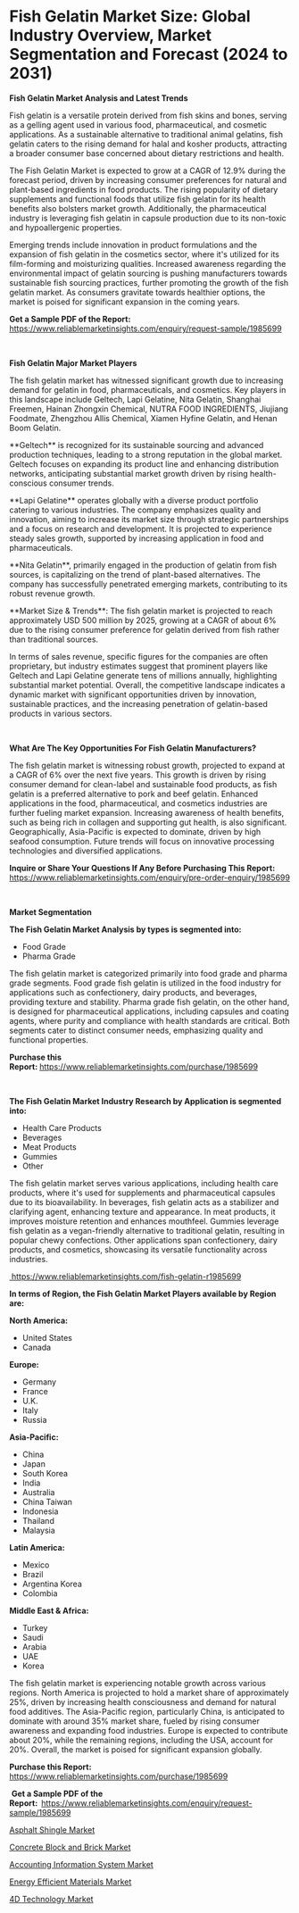 <p><h1>Fish Gelatin Market Size: Global Industry Overview, Market Segmentation and Forecast (2024 to 2031)</h1></p><p><strong>Fish Gelatin Market Analysis and Latest Trends</strong></p>
<p><p>Fish gelatin is a versatile protein derived from fish skins and bones, serving as a gelling agent used in various food, pharmaceutical, and cosmetic applications. As a sustainable alternative to traditional animal gelatins, fish gelatin caters to the rising demand for halal and kosher products, attracting a broader consumer base concerned about dietary restrictions and health.</p><p>The Fish Gelatin Market is expected to grow at a CAGR of 12.9% during the forecast period, driven by increasing consumer preferences for natural and plant-based ingredients in food products. The rising popularity of dietary supplements and functional foods that utilize fish gelatin for its health benefits also bolsters market growth. Additionally, the pharmaceutical industry is leveraging fish gelatin in capsule production due to its non-toxic and hypoallergenic properties.</p><p>Emerging trends include innovation in product formulations and the expansion of fish gelatin in the cosmetics sector, where it's utilized for its film-forming and moisturizing qualities. Increased awareness regarding the environmental impact of gelatin sourcing is pushing manufacturers towards sustainable fish sourcing practices, further promoting the growth of the fish gelatin market. As consumers gravitate towards healthier options, the market is poised for significant expansion in the coming years.</p></p>
<p><strong>Get a Sample PDF of the Report:&nbsp;</strong> <a href="https://www.reliablemarketinsights.com/enquiry/request-sample/1985699?utm_campaign=1197&utm_medium=2&utm_source=Github&utm_content=ia&utm_term=15112024&utm_id=fish-gelatin">https://www.reliablemarketinsights.com/enquiry/request-sample/1985699</a></p>
<p>&nbsp;</p>
<p><strong>Fish Gelatin Major Market Players</strong></p>
<p><p>The fish gelatin market has witnessed significant growth due to increasing demand for gelatin in food, pharmaceuticals, and cosmetics. Key players in this landscape include Geltech, Lapi Gelatine, Nita Gelatin, Shanghai Freemen, Hainan Zhongxin Chemical, NUTRA FOOD INGREDIENTS, Jiujiang Foodmate, Zhengzhou Allis Chemical, Xiamen Hyfine Gelatin, and Henan Boom Gelatin.</p><p>**Geltech** is recognized for its sustainable sourcing and advanced production techniques, leading to a strong reputation in the global market. Geltech focuses on expanding its product line and enhancing distribution networks, anticipating substantial market growth driven by rising health-conscious consumer trends.</p><p>**Lapi Gelatine** operates globally with a diverse product portfolio catering to various industries. The company emphasizes quality and innovation, aiming to increase its market size through strategic partnerships and a focus on research and development. It is projected to experience steady sales growth, supported by increasing application in food and pharmaceuticals.</p><p>**Nita Gelatin**, primarily engaged in the production of gelatin from fish sources, is capitalizing on the trend of plant-based alternatives. The company has successfully penetrated emerging markets, contributing to its robust revenue growth.</p><p>**Market Size & Trends**: The fish gelatin market is projected to reach approximately USD 500 million by 2025, growing at a CAGR of about 6% due to the rising consumer preference for gelatin derived from fish rather than traditional sources. </p><p>In terms of sales revenue, specific figures for the companies are often proprietary, but industry estimates suggest that prominent players like Geltech and Lapi Gelatine generate tens of millions annually, highlighting substantial market potential. Overall, the competitive landscape indicates a dynamic market with significant opportunities driven by innovation, sustainable practices, and the increasing penetration of gelatin-based products in various sectors.</p></p>
<p>&nbsp;</p>
<p><strong>What Are The Key Opportunities For Fish Gelatin Manufacturers?</strong></p>
<p><p>The fish gelatin market is witnessing robust growth, projected to expand at a CAGR of 6% over the next five years. This growth is driven by rising consumer demand for clean-label and sustainable food products, as fish gelatin is a preferred alternative to pork and beef gelatin. Enhanced applications in the food, pharmaceutical, and cosmetics industries are further fueling market expansion. Increasing awareness of health benefits, such as being rich in collagen and supporting gut health, is also significant. Geographically, Asia-Pacific is expected to dominate, driven by high seafood consumption. Future trends will focus on innovative processing technologies and diversified applications.</p></p>
<p><strong>Inquire or Share Your Questions If Any Before Purchasing This Report:</strong> <a href="https://www.reliablemarketinsights.com/enquiry/pre-order-enquiry/1985699?utm_campaign=1197&utm_medium=2&utm_source=Github&utm_content=ia&utm_term=15112024&utm_id=fish-gelatin">https://www.reliablemarketinsights.com/enquiry/pre-order-enquiry/1985699</a></p>
<p>&nbsp;</p>
<p><strong>Market Segmentation</strong></p>
<p><strong>The Fish Gelatin Market Analysis by types is segmented into:</strong></p>
<p><ul><li>Food Grade</li><li>Pharma Grade</li></ul></p>
<p><p>The fish gelatin market is categorized primarily into food grade and pharma grade segments. Food grade fish gelatin is utilized in the food industry for applications such as confectionery, dairy products, and beverages, providing texture and stability. Pharma grade fish gelatin, on the other hand, is designed for pharmaceutical applications, including capsules and coating agents, where purity and compliance with health standards are critical. Both segments cater to distinct consumer needs, emphasizing quality and functional properties.</p></p>
<p><strong>Purchase this Report:&nbsp;</strong><a href="https://www.reliablemarketinsights.com/purchase/1985699?utm_campaign=1197&utm_medium=2&utm_source=Github&utm_content=ia&utm_term=15112024&utm_id=fish-gelatin">https://www.reliablemarketinsights.com/purchase/1985699</a></p>
<p>&nbsp;</p>
<p><strong>The Fish Gelatin Market Industry Research by Application is segmented into:</strong></p>
<p><ul><li>Health Care Products</li><li>Beverages</li><li>Meat Products</li><li>Gummies</li><li>Other</li></ul></p>
<p><p>The fish gelatin market serves various applications, including health care products, where it's used for supplements and pharmaceutical capsules due to its bioavailability. In beverages, fish gelatin acts as a stabilizer and clarifying agent, enhancing texture and appearance. In meat products, it improves moisture retention and enhances mouthfeel. Gummies leverage fish gelatin as a vegan-friendly alternative to traditional gelatin, resulting in popular chewy confections. Other applications span confectionery, dairy products, and cosmetics, showcasing its versatile functionality across industries.</p></p>
<p><a href="https://www.reliablemarketinsights.com/fish-gelatin-r1985699?utm_campaign=1197&utm_medium=2&utm_source=Github&utm_content=ia&utm_term=15112024&utm_id=fish-gelatin">&nbsp;https://www.reliablemarketinsights.com/fish-gelatin-r1985699</a></p>
<p><strong>In terms of Region, the Fish Gelatin Market Players available by Region are:</strong></p>
<p>
    <p> <strong> North America: </strong>
        <ul>
            <li>United States</li>
            <li>Canada</li>
        </ul>
        </p> 
    <p> <strong> Europe: </strong>
        <ul>
            <li>Germany</li>
            <li>France</li>
            <li>U.K.</li>
            <li>Italy</li>
            <li>Russia</li>
        </ul>
        </p> 
    <p> <strong> Asia-Pacific: </strong>
        <ul>
            <li>China</li>
            <li>Japan</li>
            <li>South Korea</li>
            <li>India</li>
            <li>Australia</li>
            <li>China Taiwan</li>
            <li>Indonesia</li>
            <li>Thailand</li>
            <li>Malaysia</li>
        </ul>
        </p> 
    <p> <strong> Latin America: </strong>
        <ul>
            <li>Mexico</li>
            <li>Brazil</li>
            <li>Argentina Korea</li>
            <li>Colombia</li>
        </ul>
        </p> 
    <p> <strong> Middle East & Africa: </strong>
        <ul>
            <li>Turkey</li>
            <li>Saudi</li>
            <li>Arabia</li>
            <li>UAE</li>
            <li>Korea</li>
        </ul>
    </p>
    </p>
<p><p>The fish gelatin market is experiencing notable growth across various regions. North America is projected to hold a market share of approximately 25%, driven by increasing health consciousness and demand for natural food additives. The Asia-Pacific region, particularly China, is anticipated to dominate with around 35% market share, fueled by rising consumer awareness and expanding food industries. Europe is expected to contribute about 20%, while the remaining regions, including the USA, account for 20%. Overall, the market is poised for significant expansion globally.</p></p>
<p><strong>Purchase this Report: </strong><a href="https://www.reliablemarketinsights.com/purchase/1985699?utm_campaign=1197&utm_medium=2&utm_source=Github&utm_content=ia&utm_term=15112024&utm_id=fish-gelatin">https://www.reliablemarketinsights.com/purchase/1985699</a></p>
<p>&nbsp;<strong>Get a Sample PDF of the Report:&nbsp;&nbsp;</strong><a href="https://www.reliablemarketinsights.com/enquiry/request-sample/1985699?utm_campaign=1197&utm_medium=2&utm_source=Github&utm_content=ia&utm_term=15112024&utm_id=fish-gelatin">https://www.reliablemarketinsights.com/enquiry/request-sample/1985699</a></p>
<p><strong></strong></p>
<p><p><a href="https://www.linkedin.com/pulse/market-insights-global-asphalt-shingle-forecast-innovation-trends-4beif?utm_campaign=1197&utm_medium=2&utm_source=Github&utm_content=ia&utm_term=15112024&utm_id=fish-gelatin">Asphalt Shingle Market</a></p><p><a href="https://www.linkedin.com/pulse/global-concrete-block-brick-market-trends-insights-growth-dq8bf?utm_campaign=1197&utm_medium=2&utm_source=Github&utm_content=ia&utm_term=15112024&utm_id=fish-gelatin">Concrete Block and Brick Market</a></p><p><a href="https://issuu.com/reportprime-2/docs/accounting-information-system-marke_1820b2196e05f8?utm_campaign=1197&utm_medium=2&utm_source=Github&utm_content=ia&utm_term=15112024&utm_id=fish-gelatin">Accounting Information System Market</a></p><p><a href="https://github.com/prosalinda88/Market-Research-Report-List-6/blob/main/energy-efficient-materials-market.md?utm_campaign=1197&utm_medium=2&utm_source=Github&utm_content=ia&utm_term=15112024&utm_id=fish-gelatin">Energy Efficient Materials Market</a></p><p><a href="https://issuu.com/reportprime-2/docs/4d-technology-market-size-2030.pptx_09fdffebe40a0b?utm_campaign=1197&utm_medium=2&utm_source=Github&utm_content=ia&utm_term=15112024&utm_id=fish-gelatin">4D Technology Market</a></p></p>